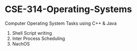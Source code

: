 # CSE-314-Operating-Systems
Computer Operating System Tasks using C++ &amp; Java

1. Shell Script writing
2. Inter Process Scheduling
3. NachOS
